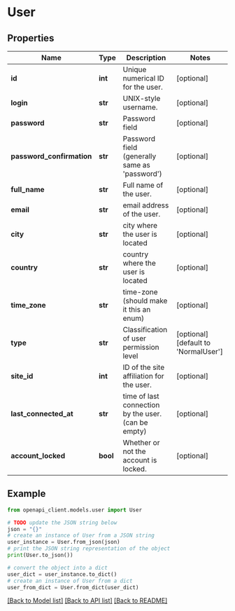 # User


## Properties

Name | Type | Description | Notes
------------ | ------------- | ------------- | -------------
**id** | **int** | Unique numerical ID for the user. | [optional] 
**login** | **str** | UNIX-style username. | [optional] 
**password** | **str** | Password field | [optional] 
**password_confirmation** | **str** | Password field (generally same as &#39;password&#39;) | [optional] 
**full_name** | **str** | Full name of the user. | [optional] 
**email** | **str** | email address of the user. | [optional] 
**city** | **str** | city where the user is located | [optional] 
**country** | **str** | country where the user is located | [optional] 
**time_zone** | **str** | time-zone (should make it this an enum) | [optional] 
**type** | **str** | Classification of user permission level | [optional] [default to 'NormalUser']
**site_id** | **int** | ID of the site affiliation for the user. | [optional] 
**last_connected_at** | **str** | time of last connection by the user. (can be empty) | [optional] 
**account_locked** | **bool** | Whether or not the account is locked. | [optional] 

## Example

```python
from openapi_client.models.user import User

# TODO update the JSON string below
json = "{}"
# create an instance of User from a JSON string
user_instance = User.from_json(json)
# print the JSON string representation of the object
print(User.to_json())

# convert the object into a dict
user_dict = user_instance.to_dict()
# create an instance of User from a dict
user_from_dict = User.from_dict(user_dict)
```
[[Back to Model list]](../README.md#documentation-for-models) [[Back to API list]](../README.md#documentation-for-api-endpoints) [[Back to README]](../README.md)


